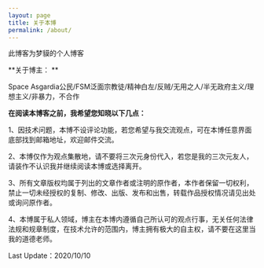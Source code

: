 ```yaml
---
layout: page
title: 关于本博
permalink: /about/
---
```


此博客为梦貘的个人博客

**关于博主：  ** 

Space Asgardia公民/FSM泛面宗教徒/精神白左/反贼/无用之人/半无政府主义/理想主义/非暴力，不合作

**在阅读本博客之前，我希望您知晓以下几点：**

1、因技术问题，本博不设评论功能，若您希望与我交流观点，可在本博任意界面底部找到邮箱地址，欢迎邮件交流。

2、本博仅作为观点集散地，请不要将三次元身份代入，若您是我的三次元友人，请装作不认识我并继续阅读本博或选择离开。

3、所有文章版权均属于列出的文章作者或注明的原作者，本作者保留一切权利，禁止一切未经授权的复制、修改、出版、发布和出售，转载作品授权情况请见出处或询问原作者。

4、本博属于私人领域，博主在本博内遵循自己所认可的观点行事，无关任何法律法规和规章制度，在技术允许的范围内，博主拥有极大的自主权，请不要在这里当我的道德老师。

Last Update：2020/10/10
